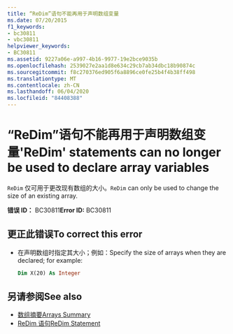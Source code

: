 ```yaml
---
title: “ReDim”语句不能再用于声明数组变量
ms.date: 07/20/2015
f1_keywords:
- bc30811
- vbc30811
helpviewer_keywords:
- BC30811
ms.assetid: 9227a06e-a997-4b16-9977-19e2bce9035b
ms.openlocfilehash: 2539027e2aa1d8e634c29cb7ab34dbc18b90874c
ms.sourcegitcommit: f8c270376ed905f6a8896ce0fe25b4f4b38ff498
ms.translationtype: MT
ms.contentlocale: zh-CN
ms.lasthandoff: 06/04/2020
ms.locfileid: "84408388"
---
```

# <a name="redim-statements-can-no-longer-be-used-to-declare-array-variables"></a><span data-ttu-id="fe089-102">“ReDim”语句不能再用于声明数组变量</span><span class="sxs-lookup"><span data-stu-id="fe089-102">'ReDim' statements can no longer be used to declare array variables</span></span>

<span data-ttu-id="fe089-103">`ReDim` 仅可用于更改现有数组的大小。</span><span class="sxs-lookup"><span data-stu-id="fe089-103">`ReDim` can only be used to change the size of an existing array.</span></span>

<span data-ttu-id="fe089-104">**错误 ID：** BC30811</span><span class="sxs-lookup"><span data-stu-id="fe089-104">**Error ID:** BC30811</span></span>

## <a name="to-correct-this-error"></a><span data-ttu-id="fe089-105">更正此错误</span><span class="sxs-lookup"><span data-stu-id="fe089-105">To correct this error</span></span>

- <span data-ttu-id="fe089-106">在声明数组时指定其大小；例如：</span><span class="sxs-lookup"><span data-stu-id="fe089-106">Specify the size of arrays when they are declared; for example:</span></span>

  ```vb
  Dim X(20) As Integer
  ```

## <a name="see-also"></a><span data-ttu-id="fe089-107">另请参阅</span><span class="sxs-lookup"><span data-stu-id="fe089-107">See also</span></span>

- [<span data-ttu-id="fe089-108">数组摘要</span><span class="sxs-lookup"><span data-stu-id="fe089-108">Arrays Summary</span></span>](../language-reference/keywords/arrays-summary.md)
- [<span data-ttu-id="fe089-109">ReDim 语句</span><span class="sxs-lookup"><span data-stu-id="fe089-109">ReDim Statement</span></span>](../language-reference/statements/redim-statement.md)
